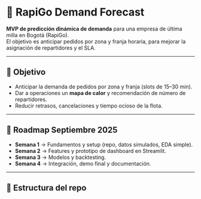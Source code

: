 # 🚀 RapiGo Demand Forecast

**MVP de predicción dinámica de demanda** para una empresa de última milla en Bogotá (RapiGo).  
El objetivo es anticipar pedidos por zona y franja horaria, para mejorar la asignación de repartidores y el SLA.

---

## 🎯 Objetivo
- Anticipar la demanda de pedidos por zona y franja (slots de 15–30 min).
- Dar a operaciones un **mapa de calor** y recomendación de número de repartidores.
- Reducir retrasos, cancelaciones y tiempo ocioso de la flota.

---

## 📅 Roadmap Septiembre 2025
- **Semana 1** → Fundamentos y setup (repo, datos simulados, EDA simple).  
- **Semana 2** → Features y prototipo de dashboard en Streamlit.  
- **Semana 3** → Modelos y backtesting.  
- **Semana 4** → Integración, demo final y documentación.  

---

## 📂 Estructura del repo
